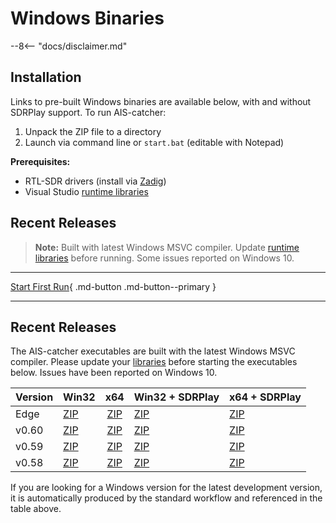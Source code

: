 # Windows Binaries

--8<-- "docs/disclaimer.md"

## Installation

Links to pre-built Windows binaries are available below, with and without SDRPlay support. To run AIS-catcher:

1. Unpack the ZIP file to a directory
2. Launch via command line or `start.bat` (editable with Notepad)

**Prerequisites:**
- RTL-SDR drivers (install via [Zadig](https://www.rtl-sdr.com/tag/zadig/))
- Visual Studio [runtime libraries](https://docs.microsoft.com/en-us/cpp/windows/latest-supported-vc-redist?view=msvc-170)

## Recent Releases

> **Note:** Built with latest Windows MSVC compiler. Update [runtime libraries](https://docs.microsoft.com/en-us/cpp/windows/latest-supported-vc-redist?view=msvc-170) before running. Some issues reported on Windows 10.
---

[Start First Run](../usage/cli.md){ .md-button .md-button--primary }

---

## Recent Releases

The AIS-catcher executables are built with the latest Windows MSVC compiler. Please update your [libraries](https://docs.microsoft.com/en-us/cpp/windows/latest-supported-vc-redist?view=msvc-170) before starting the executables below. Issues have been reported on Windows 10.


| Version | Win32 | x64 | Win32 + SDRPlay | x64 + SDRPlay |
| :------ | :---- | :--: | :-------------- | :------------ |
| Edge    | [ZIP](https://github.com/jvde-github/AIS-catcher/releases/download/Edge/AIS-catcher.x86.zip) | [ZIP](https://github.com/jvde-github/AIS-catcher/releases/download/Edge/AIS-catcher.x64.zip) | [ZIP](https://github.com/jvde-github/AIS-catcher/releases/download/Edge/AIS-catcher.SDRPLAY.x86.zip) | [ZIP](https://github.com/jvde-github/AIS-catcher/releases/download/Edge/AIS-catcher.SDRPLAY.x64.zip) |
| v0.60   | [ZIP](https://github.com/jvde-github/AIS-catcher/releases/download/v0.60/AIS-catcher.x86.zip) | [ZIP](https://github.com/jvde-github/AIS-catcher/releases/download/v0.60/AIS-catcher.x64.zip) | [ZIP](https://github.com/jvde-github/AIS-catcher/releases/download/v0.60/AIS-catcher.SDRPLAY.x86.zip) | [ZIP](https://github.com/jvde-github/AIS-catcher/releases/download/v0.60/AIS-catcher.SDRPLAY.x64.zip) |
| v0.59   | [ZIP](https://github.com/jvde-github/AIS-catcher/releases/download/v0.59/AIS-catcher.x86.zip) | [ZIP](https://github.com/jvde-github/AIS-catcher/releases/download/v0.59/AIS-catcher.x64.zip) | [ZIP](https://github.com/jvde-github/AIS-catcher/releases/download/v0.59/AIS-catcher.SDRPLAY.x86.zip) | [ZIP](https://github.com/jvde-github/AIS-catcher/releases/download/v0.59/AIS-catcher.SDRPLAY.x64.zip) |
| v0.58   | [ZIP](https://github.com/jvde-github/AIS-catcher/releases/download/v0.58/AIS-catcher.x86.zip) | [ZIP](https://github.com/jvde-github/AIS-catcher/releases/download/v0.58/AIS-catcher.x64.zip) | [ZIP](https://github.com/jvde-github/AIS-catcher/releases/download/v0.58/AIS-catcher.SDRPLAY.x86.zip) | [ZIP](https://github.com/jvde-github/AIS-catcher/releases/download/v0.58/AIS-catcher.SDRPLAY.x64.zip) |

If you are looking for a Windows version for the latest development version, it is automatically produced by the standard workflow and referenced in the table above.

